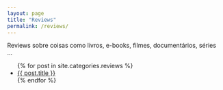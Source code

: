 ```yaml
---
layout: page
title: "Reviews"
permalink: /reviews/
---
```


Reviews sobre coisas como livros, e-books, filmes, documentários, séries ...

<ul class="posts">
    {% for post in site.categories.reviews %}
        <li>
            <a class="reserved" href="{{ post.url }}">{{ post.title }}</a>
        </li>
    {% endfor %}
</ul>
